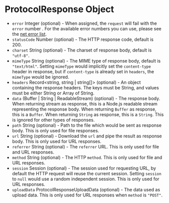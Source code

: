 # ProtocolResponse Object

* `error` Integer (optional) - When assigned, the `request` will fail with the `error` number . For the available error numbers you can use, please see the [net error list](https://code.google.com/p/chromium/codesearch#chromium/src/net/base/net_error_list.h).
* `statusCode` Number (optional) - The HTTP response code, default is 200.
* `charset` String (optional) - The charset of response body, default is `"utf-8"`.
* `mimeType` String (optional) - The MIME type of response body, default is `"text/html"`. Setting `mimeType` would implicitly set the `content-type` header in response, but if `content-type` is already set in `headers`, the `mimeType` would be ignored.
* `headers` Record<string, string | string[]> (optional) - An object containing the response headers. The keys must be String, and values must be either String or Array of String.
* `data` (Buffer | String | ReadableStream) (optional) - The response body. When returning stream as response, this is a Node.js readable stream representing the response body. When returning `Buffer` as response, this is a `Buffer`. When returning `String` as response, this is a `String`. This is ignored for other types of responses.
* `path` String (optional) - Path to the file which would be sent as response body. This is only used for file responses.
* `url` String (optional) - Download the `url` and pipe the result as response body. This is only used for URL responses.
* `referrer` String (optional) - The `referrer` URL. This is only used for file and URL responses.
* `method` String (optional) - The HTTP `method`. This is only used for file and URL responses.
* `session` Session (optional) - The session used for requesting URL, by default the HTTP request will reuse the current session. Setting `session` to `null` would use a random independent session. This is only used for URL responses.
* `uploadData` ProtocolResponseUploadData (optional) - The data used as upload data. This is only used for URL responses when `method` is `"POST"`.
